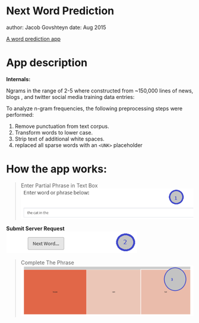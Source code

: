 Next Word Prediction
========================================================
author: Jacob Govshteyn
date: Aug 2015



[A word prediction app ](https://jacob-govshteyn.shinyapps.io/NextWordKnModel)


App description
========================================================

__Internals:__

Ngrams in the range of 2-5 where constructed from ~150,000 lines of news, blogs , and twitter social media training data entries:

To analyze n-gram frequencies, the following preprocessing steps were performed:

1. Remove punctuation from text corpus.
3. Transform words to lower case.
3. Strip text of additional white spaces.
4. replaced all sparse words with an `<UNK>` placeholder

How the app works:
========================================================
> Enter Partial Phrase in Text Box
![alt text](./images/phrase.PNG)

__Submit Server Request__
![alt text](./images/next.PNG) 
> Complete The Phrase
![alt text](./images/treeMap.PNG)


